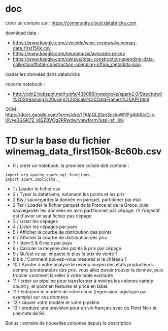 # doc
créer un compte sur : 
https://community.cloud.databricks.com

download data :
* https://www.kaggle.com/zynicide/wine-reviews#winemag-data_first150k.csv
* https://www.kaggle.com/neuromusic/avocado-prices
* https://www.kaggle.com/census/total-construction-spending-data-collection#total-construction-spending-office_metadata.json

loader les données dans databricks

importe notebook :
 * http://cdn2.hubspot.net/hubfs/438089/notebooks/spark2.0/Structured%20Streaming%20using%20Scala%20DataFrames%20API.html


QCM : 
https://docs.google.com/forms/d/e/1FAIpQLSfan3cshpWVFgAtbXtxD-x-l6yve3GGK72_kIQZBVOg2RRwdw/viewform?usp=sf_link

# TD sur la base du fichier winemag_data_first150k-8c60b.csv

- 0 / créer un notebook:
la première cellule doit contenir : 
```
import org.apache.spark.sql.functions._
import spark.implicits._
```

- 1 / Loader le ficher csv
- 2 / Typer la dataframe, notament les points et les prix
- 2 Bis / sauvegarder la donnée en parquet, partitioner par état
- 2 Ter / Loader le fichier parquet de la France et de la Grèce. puis sauvegarder les données en avro partitionner par cépage.
/!\ l'objectif est d'avoir un seul fichier pas cépage
- 3 / Lister les cépages
- 4 / Lister les cépages par pays
- 5 / Afficher la courbe de distribution des points
- 6 / Afficher la courbe de distribution des prix
- 7 / Idem 5 & 6 mais par pays 
- 8 / Calculer la moyene des points & prix par cépage 
- 9 / Qu'est ce qui impacte le plus le prix de vente ?
- 9 bis / Comment pouvez-vous mesurez si le château ?
- 10 / Ajouter à votre analyse le revenu moyen des états producteurs comme pondérateurs des prix.
vous allez devoir trouver la donnée, puis trouver comment la relier à votre table existante
- 11 / créer un pipeline pour transformer à minima les colones variety country, et point en features et price en label.
- 11 / Entrainer le modèle de votre choix (régression logistique par exemple) sur ces données
- 12 / sauver votre modele et votre pipeline
- 13 / produire une prevision pour un vin français avec du Pinot Noir et une note de 92.

Bonus : extraire de nouvelles colonnes depuis la description


